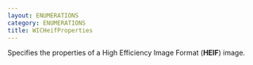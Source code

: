 ```yaml
---
layout: ENUMERATIONS
category: ENUMERATIONS
title: WICHeifProperties
---
```


Specifies the properties of a High Efficiency Image Format (**HEIF**) image.
